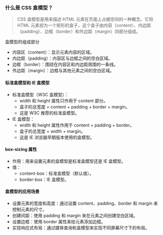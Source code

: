 ### 什么是 CSS 盒模型？

> CSS 盒模型是用来描述 HTML 元素在页面上占据空间的一种概念。它将 HTML 元素视为一个矩形的盒子，这个盒子由内容（content）、内边距（padding）、边框（border）和外边距（margin）四部分组成。

盒模型的组成部分

- 内容区（content）：显示元素内容的区域。
- 内边距（padding）：内容区与边框之间的空白区域。
- 边框（border）：围绕在内容区和内边距周围的一条线。
- 外边距（margin）：边框与其他元素之间的空白区域。

#### 标准盒模型和 IE 盒模型

- 标准盒模型（W3C 盒模型）：
  - width 和 height 属性只作用于 content 部分。
  - 盒子的总宽度 = content + padding + border + margin。
  - 这是 W3C 推荐的标准盒模型。
- IE 盒模型：
  - width 和 height 属性作用于 content + padding + border。
  - 盒子的总宽度 = width + margin。
  - 这是 IE 浏览器早期版本使用的盒模型。

#### box-sizing 属性

- 作用：用来设置元素的盒模型是标准盒模型还是 IE 盒模型。
- 值：
  - content-box：标准盒模型（默认值）。
  - border-box：IE 盒模型。

#### 盒模型的应用场景

- 设置元素的宽度和高度：通过设置 content、padding、border 和 margin 来控制元素的尺寸。
- 创建间距：使用 padding 和 margin 来在元素之间创建空白区域。
- 设置边框：使用 border 属性来给元素添加边框。
- 实现响应式布局：通过媒体查询和盒模型来实现不同屏幕尺寸下的布局。
